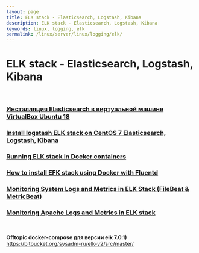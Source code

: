 ```yaml
---
layout: page
title: ELK stack - Elasticsearch, Logstash, Kibana
description: ELK stack - Elasticsearch, Logstash, Kibana
keywords: linux, logging, elk
permalink: /linux/server/linux/logging/elk/
---
```


# ELK stack - Elasticsearch, Logstash, Kibana

<br/>

### [Инсталляция Elasticsearch в виртуальной машине VirtualBox Ubuntu 18](/linux/server/linux/logging/elk/install/vbox-ubuntu/)

### [Install logstash ELK stack on CentOS 7 Elasticsearch, Logstash, Kibana](/linux/server/linux/logging/elk/install/centos/)

### [Running ELK stack in Docker containers](/linux/server/linux/logging/elk/docker/)

### [How to install EFK stack using Docker with Fluentd](/linux/server/linux/logging/elk/docker-fluentd/)

### [Monitoring System Logs and Metrics in ELK Stack (FileBeat & MetricBeat)](/linux/server/linux/logging/elk/filebeat-metricbeat/)

### [Monitoring Apache Logs and Metrics in ELK stack](/linux/server/linux/logging/elk/apache-logs-and-metrics/)

<br/>

**Offtopic docker-compose для версии elk 7.0.1)**  
https://bitbucket.org/sysadm-ru/elk-v2/src/master/
